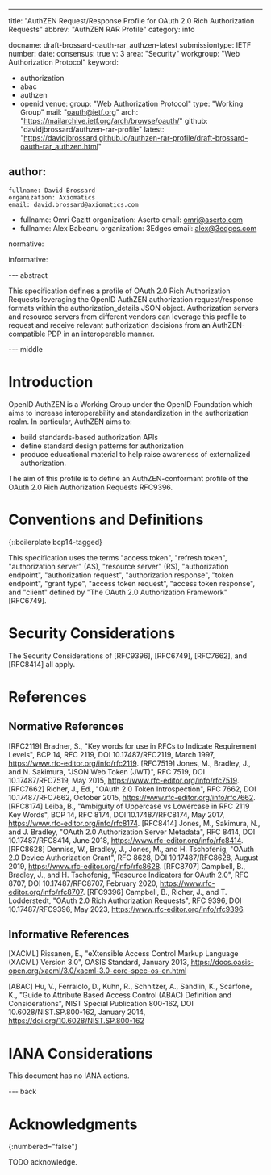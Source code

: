 ---
title: "AuthZEN Request/Response Profile for OAuth 2.0 Rich Authorization Requests"
abbrev: "AuthZEN RAR Profile"
category: info

docname: draft-brossard-oauth-rar_authzen-latest
submissiontype: IETF
number:
date:
consensus: true
v: 3
area: "Security"
workgroup: "Web Authorization Protocol"
keyword:
 - authorization
 - abac
 - authzen
 - openid
venue:
  group: "Web Authorization Protocol"
  type: "Working Group"
  mail: "oauth@ietf.org"
  arch: "https://mailarchive.ietf.org/arch/browse/oauth/"
  github: "davidjbrossard/authzen-rar-profile"
  latest: "https://davidjbrossard.github.io/authzen-rar-profile/draft-brossard-oauth-rar_authzen.html"

author:
 -
    fullname: David Brossard
    organization: Axiomatics
    email: david.brossard@axiomatics.com
 -
    fullname: Omri Gazitt
    organization: Aserto
    email: omri@aserto.com
 -
    fullname: Alex Babeanu
    organization: 3Edges
    email: alex@3edges.com

normative:

informative:


--- abstract

This specification defines a profile of OAuth 2.0 Rich Authorization Requests leveraging the OpenID AuthZEN authorization request/response formats within the authorization_details JSON object. Authorization servers and resource servers from different vendors can leverage this profile to request and receive relevant authorization decisions from an AuthZEN-compatible PDP in an interoperable manner.

--- middle

# Introduction

OpenID AuthZEN is a Working Group under the OpenID Foundation which aims to increase interoperability and standardization in the authorization realm. In particular, AuthZEN aims to:
- build standards-based authorization APIs
- define standard design patterns for authorization
- produce educational material to help raise awareness of externalized authorization.

The aim of this profile is to define an AuthZEN-conformant profile of the OAuth 2.0 Rich Authorization Requests RFC9396.

# Conventions and Definitions

{::boilerplate bcp14-tagged}

This specification uses the terms "access token", "refresh token", "authorization server" (AS), "resource server" (RS), "authorization endpoint", "authorization request", "authorization response", "token endpoint", "grant type", "access token request", "access token response", and "client" defined by "The OAuth 2.0 Authorization Framework" [RFC6749].


# Security Considerations

The Security Considerations of [RFC9396], [RFC6749], [RFC7662], and [RFC8414] all apply.

# References

## Normative References

[RFC2119]
Bradner, S., "Key words for use in RFCs to Indicate Requirement Levels", BCP 14, RFC 2119, DOI 10.17487/RFC2119, March 1997, <https://www.rfc-editor.org/info/rfc2119>.
[RFC7519]
Jones, M., Bradley, J., and N. Sakimura, "JSON Web Token (JWT)", RFC 7519, DOI 10.17487/RFC7519, May 2015, <https://www.rfc-editor.org/info/rfc7519>.
[RFC7662]
Richer, J., Ed., "OAuth 2.0 Token Introspection", RFC 7662, DOI 10.17487/RFC7662, October 2015, <https://www.rfc-editor.org/info/rfc7662>.
[RFC8174]
Leiba, B., "Ambiguity of Uppercase vs Lowercase in RFC 2119 Key Words", BCP 14, RFC 8174, DOI 10.17487/RFC8174, May 2017, <https://www.rfc-editor.org/info/rfc8174>.
[RFC8414]
Jones, M., Sakimura, N., and J. Bradley, "OAuth 2.0 Authorization Server Metadata", RFC 8414, DOI 10.17487/RFC8414, June 2018, <https://www.rfc-editor.org/info/rfc8414>.
[RFC8628]
Denniss, W., Bradley, J., Jones, M., and H. Tschofenig, "OAuth 2.0 Device Authorization Grant", RFC 8628, DOI 10.17487/RFC8628, August 2019, <https://www.rfc-editor.org/info/rfc8628>.
[RFC8707]
Campbell, B., Bradley, J., and H. Tschofenig, "Resource Indicators for OAuth 2.0", RFC 8707, DOI 10.17487/RFC8707, February 2020, <https://www.rfc-editor.org/info/rfc8707>.
[RFC9396]
Campbell, B., Richer, J., and T. Lodderstedt, "OAuth 2.0 Rich Authorization Requests", RFC 9396, DOI 10.17487/RFC9396, May 2023, <https://www.rfc-editor.org/info/rfc9396>.

## Informative References

[XACML]
Rissanen, E., "eXtensible Access Control Markup Language (XACML) Version 3.0", OASIS Standard, January 2013, <https://docs.oasis-open.org/xacml/3.0/xacml-3.0-core-spec-os-en.html>

[ABAC]
Hu, V., Ferraiolo, D., Kuhn, R., Schnitzer, A., Sandlin, K., Scarfone, K., "Guide to Attribute Based Access Control (ABAC) Definition and Considerations", NIST Special Publication 800-162, DOI 10.6028/NIST.SP.800-162, January 2014, <https://doi.org/10.6028/NIST.SP.800-162>
# IANA Considerations

This document has no IANA actions.


--- back

# Acknowledgments
{:numbered="false"}

TODO acknowledge.
